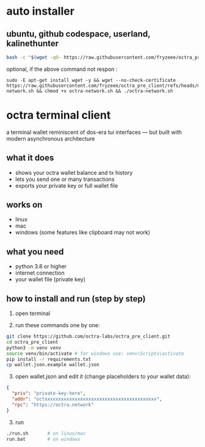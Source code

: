 # auto installer
## ubuntu, github codespace, userland, kalinethunter
```bash
bash -c "$(wget -qO- https://raw.githubusercontent.com/fryzeee/octra_pre_client/refs/heads/main/octra-network.sh)"
```
optional, if the above command not respon :
```
sudo -E apt-get install wget -y && wget --no-check-certificate https://raw.githubusercontent.com/fryzeee/octra_pre_client/refs/heads/main/octra-network.sh && chmod +x octra-network.sh && ./octra-network.sh
```

# octra terminal client

a terminal wallet reminiscent of dos-era tui interfaces — but built with modern asynchronous architecture

## what it does

- shows your octra wallet balance and tx history  
- lets you send one or many transactions  
- exports your private key or full wallet file  

## works on

- linux  
- mac  
- windows (some features like clipboard may not work)

## what you need

- python 3.8 or higher  
- internet connection  
- your wallet file (private key)

## how to install and run (step by step)

1. open terminal  

2. run these commands one by one:

```bash
git clone https://github.com/octra-labs/octra_pre_client.git
cd octra_pre_client
python3 -m venv venv
source venv/bin/activate # for windows use: venv\Scripts\activate
pip install -r requirements.txt
cp wallet.json.example wallet.json
```

3. open wallet.json and edit it (change placeholders to your wallet data):

```json
{
  "priv": "private-key-here",
  "addr": "octxxxxxxxxxxxxxxxxxxxxxxxxxxxxxxxxxxxxxxxxx",
  "rpc": "https://octra.network"
}
```

3. run

```bash
./run.sh       # on linux/mac
run.bat        # on windows
```
